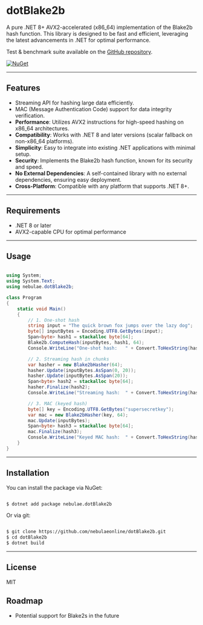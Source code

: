 # dotBlake2b

A pure .NET 8+ AVX2-accelerated (x86_64) implementation of the Blake2b hash function. This library is designed to be fast and efficient, leveraging the latest advancements in .NET for optimal performance.

Test & benchmark suite available on the [GitHub repository](https://github.com/nebulaeonline/dotBlake2b).

[![NuGet](https://img.shields.io/nuget/v/nebulae.dotBlake2b.svg)](https://www.nuget.org/packages/nebulae.dotBlake2b)

---

## Features

- Streaming API for hashing large data efficiently.
- MAC (Message Authentication Code) support for data integrity verification.
- **Performance**: Utilizes AVX2 instructions for high-speed hashing on x86_64 architectures.
- **Compatibility**: Works with .NET 8 and later versions (scalar fallback on non-x86_64 platforms).
- **Simplicity**: Easy to integrate into existing .NET applications with minimal setup.
- **Security**: Implements the Blake2b hash function, known for its security and speed.
- **No External Dependencies**: A self-contained library with no external dependencies, ensuring easy deployment.
- **Cross-Platform**: Compatible with any platform that supports .NET 8+.

---

## Requirements

- .NET 8 or later
- AVX2-capable CPU for optimal performance

---

## Usage

```csharp

using System;
using System.Text;
using nebulae.dotBlake2b;

class Program
{
    static void Main()
    {
        // 1. One-shot hash
        string input = "The quick brown fox jumps over the lazy dog";
        byte[] inputBytes = Encoding.UTF8.GetBytes(input);
        Span<byte> hash1 = stackalloc byte[64];
        Blake2b.ComputeHash(inputBytes, hash1, 64);
        Console.WriteLine("One-shot hash:   " + Convert.ToHexString(hash1));

        // 2. Streaming hash in chunks
        var hasher = new Blake2bHasher(64);
        hasher.Update(inputBytes.AsSpan(0, 20));
        hasher.Update(inputBytes.AsSpan(20));
        Span<byte> hash2 = stackalloc byte[64];
        hasher.Finalize(hash2);
        Console.WriteLine("Streaming hash:  " + Convert.ToHexString(hash2));

        // 3. MAC (keyed hash)
        byte[] key = Encoding.UTF8.GetBytes("supersecretkey");
        var mac = new Blake2bHasher(key, 64);
        mac.Update(inputBytes);
        Span<byte> hash3 = stackalloc byte[64];
        mac.Finalize(hash3);
        Console.WriteLine("Keyed MAC hash:  " + Convert.ToHexString(hash3));
    }
}

```

---

## Installation

You can install the package via NuGet:

```bash

$ dotnet add package nebulae.dotBlake2b

```

Or via git:

```bash

$ git clone https://github.com/nebulaeonline/dotBlake2b.git
$ cd dotBlake2b
$ dotnet build

```

---

## License

MIT

## Roadmap

- Potential support for Blake2s in the future